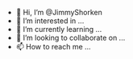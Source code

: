 - 👋 Hi, I’m @JimmyShorken
- 👀 I’m interested in ...
- 🌱 I’m currently learning ...
- 💞️ I’m looking to collaborate on ...
- 📫 How to reach me ...

<!---
JimmyShorken/JimmyShorken is a ✨ special ✨ repository because its `README.md` (this file) appears on your GitHub profile.
You can click the Preview link to take a look at your changes.
--->
